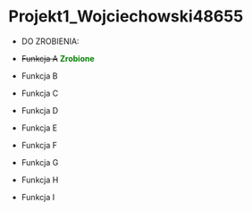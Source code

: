 # Projekt1_Wojciechowski48655

 * DO ZROBIENIA:

* <del>Funkcja A</del> <span style="color:green">**Zrobione**</span>
* Funkcja B
* Funkcja C
* Funkcja D
* Funkcja E
* Funkcja F
* Funkcja G
* Funkcja H
* Funkcja I

